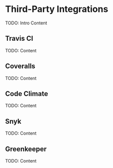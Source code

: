 # Third-Party Integrations

TODO: Intro Content

## Travis CI

TODO: Content

## Coveralls

TODO: Content

## Code Climate

TODO: Content

## Snyk

TODO: Content

## Greenkeeper

TODO: Content
